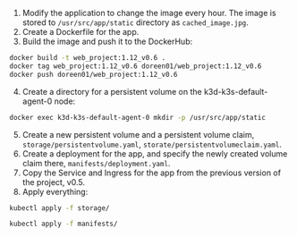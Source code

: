 1. Modify the application to change the image every hour. The image is stored to `/usr/src/app/static` directory as `cached_image.jpg`.
2. Create a Dockerfile for the app.
3. Build the image and push it to the DockerHub:
```bash
docker build -t web_project:1.12_v0.6 .
docker tag web_project:1.12_v0.6 doreen01/web_project:1.12_v0.6
docker push doreen01/web_project:1.12_v0.6
```
4. Create a directory for a persistent volume on the k3d-k3s-default-agent-0 node:
```bash
docker exec k3d-k3s-default-agent-0 mkdir -p /usr/src/app/static
```
5. Create a new persistent volume and a persistent volume claim, `storage/persistentvolume.yaml`, `storate/persistentvolumeclaim.yaml`.
6. Create a deployment for the app, and specify the newly created volume claim there, `manifests/deployment.yaml`.
7. Copy the Service and Ingress for the app from the previous version of the project, v0.5.
8. Apply everything:
```bash
kubectl apply -f storage/
```
```bash
kubectl apply -f manifests/
```